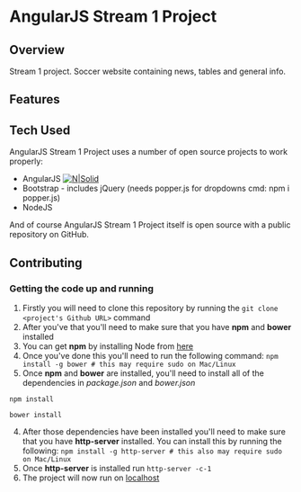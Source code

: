 # AngularJS Stream 1 Project
 
## Overview
 Stream 1 project.
 Soccer website containing news, tables and general info.
## Features
 
## Tech Used
AngularJS Stream 1 Project uses a number of open source projects to work properly:
 * AngularJS [![N|Solid](https://angularjs.org/favicon.ico)](https://angularjs.org/)
 * Bootstrap - includes jQuery (needs popper.js for dropdowns cmd: npm i popper.js)
 * NodeJS


And of course AngularJS Stream 1 Project itself is open source with a public repository
on GitHub.
## Contributing
 
### Getting the code up and running
1. Firstly you will need to clone this repository by running the ```git clone <project's Github URL>``` command
2. After you've that you'll need to make sure that you have **npm** and **bower** installed
  1. You can get **npm** by installing Node from [here](https://nodejs.org/en/)
  2. Once you've done this you'll need to run the following command:
     `npm install -g bower # this may require sudo on Mac/Linux`
3. Once **npm** and **bower** are installed, you'll need to install all of the dependencies in *package.json* and *bower.json*
  ```
  npm install
 
  bower install
  ```
4. After those dependencies have been installed you'll need to make sure that you have **http-server** installed. You can install this by running the following: ```npm install -g http-server # this also may require sudo on Mac/Linux```
5. Once **http-server** is installed run ```http-server -c-1```
6. The project will now run on [localhost](http://127.0.0.1:8080)